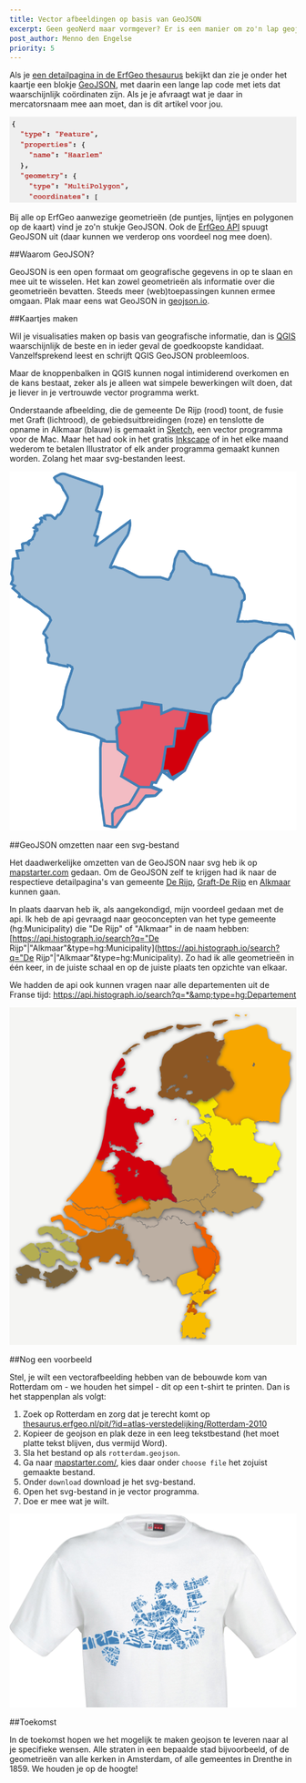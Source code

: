 ```yaml
---
title: Vector afbeeldingen op basis van GeoJSON
excerpt: Geen geoNerd maar vormgever? Er is een manier om zo'n lap geojson om te zetten naar een vectorafbeelding.
post_author: Menno den Engelse
priority: 5
---
```


Als je [een detailpagina in de ErfGeo thesaurus](http://thesaurus.erfgeo.nl/pit/?id=menno/9) bekijkt dan zie je onder het kaartje een blokje [GeoJSON](https://nl.wikipedia.org/wiki/GeoJSON), met daarin een lange lap code met iets dat waarschijnlijk coördinaten zijn. Als je je afvraagt wat je daar in mercatorsnaam mee aan moet, dan is dit artikel voor jou.

![haarlem](/images/geojson-voorbeeld.png)



Bij alle op ErfGeo aanwezige geometrieën (de puntjes, lijntjes en polygonen op de kaart) vind je zo'n stukje GeoJSON. Ook de [ErfGeo API](/tools/api.html) spuugt GeoJSON uit (daar kunnen we verderop ons voordeel nog mee doen).

##Waarom GeoJSON?

GeoJSON is een open formaat om geografische gegevens in op te slaan en mee uit te wisselen. Het kan zowel geometrieën als informatie over die geometrieën bevatten. Steeds meer (web)toepassingen kunnen ermee omgaan. Plak maar eens wat GeoJSON in [geojson.io](http://geojson.io/).

##Kaartjes maken

Wil je visualisaties maken op basis van geografische informatie, dan is [QGIS](http://www.qgis.org/nl/site/) waarschijnlijk de beste en in ieder geval de goedkoopste kandidaat. Vanzelfsprekend leest en schrijft QGIS GeoJSON probleemloos.

Maar de knoppenbalken in QGIS kunnen nogal intimiderend overkomen en de kans bestaat, zeker als je alleen wat simpele bewerkingen wilt doen, dat je liever in je vertrouwde vector programma werkt.

Onderstaande afbeelding, die de gemeente De Rijp (rood) toont, de fusie met Graft (lichtrood), de gebiedsuitbreidingen (roze) en tenslotte de opname in Alkmaar (blauw) is gemaakt in [Sketch](http://bohemiancoding.com/sketch/), een vector programma voor de Mac. Maar het had ook in het gratis [Inkscape](https://inkscape.org/nl/) of in het elke maand wederom te betalen Illustrator of elk ander programma gemaakt kunnen worden. Zolang het maar svg-bestanden leest.

![van gemeente De Rijp naar Alkmaar](/images/graftderijp-alkmaar.png)

##GeoJSON omzetten naar een svg-bestand

Het daadwerkelijke omzetten van de GeoJSON naar svg heb ik op [mapstarter.com](http://mapstarter.com/) gedaan. Om de GeoJSON zelf te krijgen had ik naar de respectieve detailpagina's van gemeente [De Rijp](http://thesaurus.erfgeo.nl/pit/?id=gemeentegeschiedenis-geometries/De_Rijp-1812), [Graft-De Rijp](http://thesaurus.erfgeo.nl/hgconcept/?id=geonames/2755374) en [Alkmaar](http://thesaurus.erfgeo.nl/pit/?id=bestuurlijke-grenzen-gemeenten-actueel/0361) kunnen gaan.

In plaats daarvan heb ik, als aangekondigd, mijn voordeel gedaan met de api. Ik heb de api gevraagd naar geoconcepten van het type gemeente (hg:Municipality) die "De Rijp" of "Alkmaar" in de naam hebben: [https://api.histograph.io/search?q="De Rijp"&#124;"Alkmaar"&type=hg:Municipality](https://api.histograph.io/search?q="De Rijp"&#124;"Alkmaar"&type=hg:Municipality). Zo had ik alle geometrieën in één keer, in de juiste schaal en op de juiste plaats ten opzichte van elkaar.

We hadden de api ook kunnen vragen naar alle departementen uit de Franse tijd: <a href="https://api.histograph.io/search?q=*&type=hg:Departement">https://api.histograph.io/search?q=*&amp;type=hg:Departement</a>

![Franse Departementen](/images/geojson-departementen.png)

##Nog een voorbeeld

Stel, je wilt een vectorafbeelding hebben van de bebouwde kom van Rotterdam om - we houden het simpel - dit op een t-shirt te printen. Dan is het stappenplan als volgt:

1. Zoek op Rotterdam en zorg dat je terecht komt op [thesaurus.erfgeo.nl/pit/?id=atlas-verstedelijking/Rotterdam-2010](http://thesaurus.erfgeo.nl/pit/?id=atlas-verstedelijking/Rotterdam-2010)
2. Kopieer de geojson en plak deze in een leeg tekstbestand (het moet platte tekst blijven, dus vermijd Word).
3. Sla het bestand op als `rotterdam.geojson`.
4. Ga naar [mapstarter.com/](http://mapstarter.com/), kies daar onder `choose file` het zojuist gemaakte bestand.
5. Onder `download` download je het svg-bestand.
6. Open het svg-bestand in je vector programma.
7. Doe er mee wat je wilt.

![t-shirt Rotterdam](/images/tshirt-rotterdam.png)

##Toekomst

In de toekomst hopen we het mogelijk te maken geojson te leveren naar al je specifieke wensen. Alle straten in een bepaalde stad bijvoorbeeld, of de geometrieën van alle kerken in Amsterdam, of alle gemeentes in Drenthe in 1859. We houden je op de hoogte!

